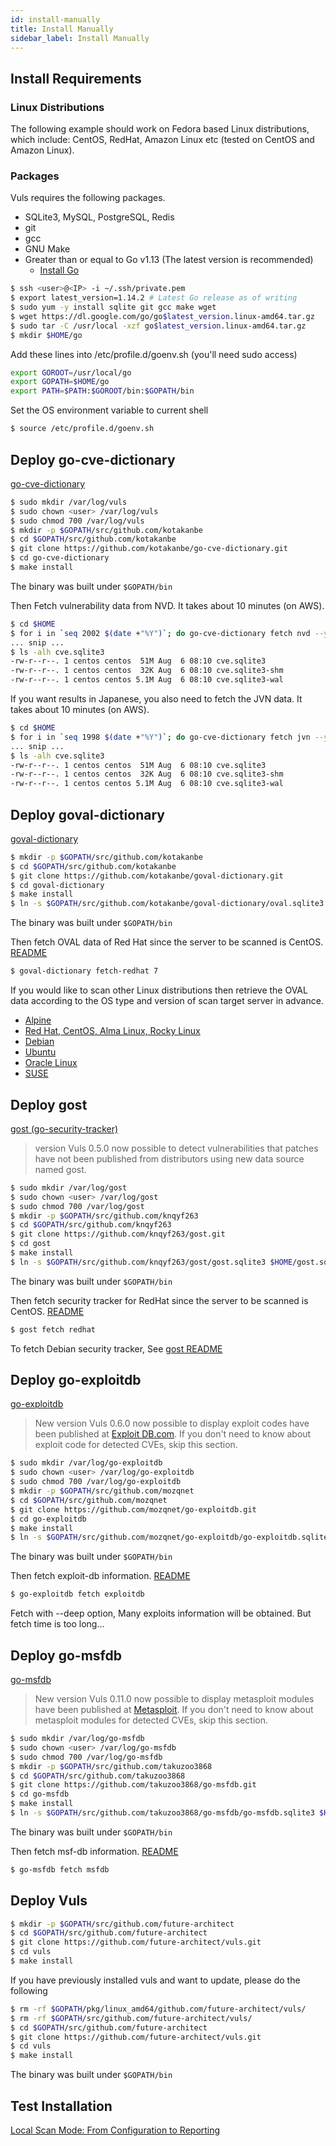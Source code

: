 ```yaml
---
id: install-manually
title: Install Manually
sidebar_label: Install Manually
---
```


## Install Requirements

### Linux Distributions

The following example should work on Fedora based Linux distributions,
which include: CentOS, RedHat, Amazon Linux etc (tested on CentOS and
Amazon Linux).

### Packages

Vuls requires the following packages.

- SQLite3, MySQL, PostgreSQL, Redis
- git
- gcc
- GNU Make
- Greater than or equal to Go v1.13 (The latest version is recommended)
  - [Install Go](https://golang.org/doc/install)

```bash
$ ssh <user>@<IP> -i ~/.ssh/private.pem
$ export latest_version=1.14.2 # Latest Go release as of writing
$ sudo yum -y install sqlite git gcc make wget
$ wget https://dl.google.com/go/go$latest_version.linux-amd64.tar.gz
$ sudo tar -C /usr/local -xzf go$latest_version.linux-amd64.tar.gz
$ mkdir $HOME/go
```

Add these lines into /etc/profile.d/goenv.sh
(you'll need sudo access)

```bash
export GOROOT=/usr/local/go
export GOPATH=$HOME/go
export PATH=$PATH:$GOROOT/bin:$GOPATH/bin
```

Set the OS environment variable to current shell

```bash
$ source /etc/profile.d/goenv.sh
```

## Deploy go-cve-dictionary

[go-cve-dictionary](https://github.com/kotakanbe/go-cve-dictionary)

```bash
$ sudo mkdir /var/log/vuls
$ sudo chown <user> /var/log/vuls
$ sudo chmod 700 /var/log/vuls
$ mkdir -p $GOPATH/src/github.com/kotakanbe
$ cd $GOPATH/src/github.com/kotakanbe
$ git clone https://github.com/kotakanbe/go-cve-dictionary.git
$ cd go-cve-dictionary
$ make install
```

The binary was built under `$GOPATH/bin`

Then Fetch vulnerability data from NVD.
It takes about 10 minutes (on AWS).

```bash
$ cd $HOME
$ for i in `seq 2002 $(date +"%Y")`; do go-cve-dictionary fetch nvd --years $i; done
... snip ...
$ ls -alh cve.sqlite3
-rw-r--r--. 1 centos centos  51M Aug  6 08:10 cve.sqlite3
-rw-r--r--. 1 centos centos  32K Aug  6 08:10 cve.sqlite3-shm
-rw-r--r--. 1 centos centos 5.1M Aug  6 08:10 cve.sqlite3-wal
```

If you want results in Japanese, you also need to fetch the JVN data.
It takes about 10 minutes (on AWS).

```bash
$ cd $HOME
$ for i in `seq 1998 $(date +"%Y")`; do go-cve-dictionary fetch jvn --years $i; done
... snip ...
$ ls -alh cve.sqlite3
-rw-r--r--. 1 centos centos  51M Aug  6 08:10 cve.sqlite3
-rw-r--r--. 1 centos centos  32K Aug  6 08:10 cve.sqlite3-shm
-rw-r--r--. 1 centos centos 5.1M Aug  6 08:10 cve.sqlite3-wal
```

## Deploy goval-dictionary

[goval-dictionary](https://github.com/kotakanbe/goval-dictionary)

```bash
$ mkdir -p $GOPATH/src/github.com/kotakanbe
$ cd $GOPATH/src/github.com/kotakanbe
$ git clone https://github.com/kotakanbe/goval-dictionary.git
$ cd goval-dictionary
$ make install
$ ln -s $GOPATH/src/github.com/kotakanbe/goval-dictionary/oval.sqlite3 $HOME/oval.sqlite3
```

The binary was built under `$GOPATH/bin`

 Then fetch OVAL data of Red Hat since the server to be scanned is CentOS. [README](https://github.com/kotakanbe/goval-dictionary#usage-fetch-oval-data-from-redhat)

```bash
$ goval-dictionary fetch-redhat 7
```

If you would like to scan other Linux distributions then retrieve the OVAL data according to the OS type and version of scan target server in advance.

- [Alpine](https://github.com/kotakanbe/goval-dictionary#usage-fetch-alpine-secdb-as-oval-data-type)
- [Red Hat, CentOS, Alma Linux, Rocky Linux](https://github.com/kotakanbe/goval-dictionary#usage-fetch-oval-data-from-redhat)
- [Debian](https://github.com/kotakanbe/goval-dictionary#usage-fetch-oval-data-from-debian)
- [Ubuntu](https://github.com/kotakanbe/goval-dictionary#usage-fetch-oval-data-from-ubuntu)
- [Oracle Linux](https://github.com/kotakanbe/goval-dictionary#usage-fetch-oval-data-from-oracle)
- [SUSE](https://github.com/kotakanbe/goval-dictionary#usage-fetch-oval-data-from-suse)

## Deploy gost

[gost (go-security-tracker)](https://github.com/knqyf263/gost)
> version Vuls 0.5.0 now possible to detect vulnerabilities that patches have not been published from distributors using new data source named gost.

```bash
$ sudo mkdir /var/log/gost
$ sudo chown <user> /var/log/gost
$ sudo chmod 700 /var/log/gost
$ mkdir -p $GOPATH/src/github.com/knqyf263
$ cd $GOPATH/src/github.com/knqyf263
$ git clone https://github.com/knqyf263/gost.git
$ cd gost
$ make install
$ ln -s $GOPATH/src/github.com/knqyf263/gost/gost.sqlite3 $HOME/gost.sqlite3
```

The binary was built under `$GOPATH/bin`

 Then fetch security tracker for RedHat since the server to be scanned is CentOS. [README](https://github.com/knqyf263/gost#fetch-redhat)

```bash
$ gost fetch redhat
```

To fetch Debian security tracker, See [gost README](https://github.com/knqyf263/gost#fetch-debian)

## Deploy go-exploitdb

[go-exploitdb](https://github.com/mozqnet/go-exploitdb)
> New version Vuls 0.6.0 now possible to display exploit codes have been published at [Exploit DB.com](https://www.exploit-db.com/). If you don't need to know about exploit code for detected CVEs, skip this section.

```bash
$ sudo mkdir /var/log/go-exploitdb
$ sudo chown <user> /var/log/go-exploitdb
$ sudo chmod 700 /var/log/go-exploitdb
$ mkdir -p $GOPATH/src/github.com/mozqnet
$ cd $GOPATH/src/github.com/mozqnet
$ git clone https://github.com/mozqnet/go-exploitdb.git
$ cd go-exploitdb
$ make install
$ ln -s $GOPATH/src/github.com/mozqnet/go-exploitdb/go-exploitdb.sqlite3 $HOME/go-exploitdb.sqlite3
```

The binary was built under `$GOPATH/bin`

Then fetch exploit-db information. [README](https://github.com/mozqnet/go-exploitdb#usage-fetch-and-insert-exploit)

```bash
$ go-exploitdb fetch exploitdb
```

Fetch with --deep option, Many exploits information will be obtained. But fetch time is too long...

## Deploy go-msfdb

[go-msfdb](https://github.com/takuzoo3868/go-msfdb)
> New version Vuls 0.11.0 now possible to display metasploit modules have been published at [Metasploit](https://github.com/rapid7/metasploit-framework). If you don't need to know about metasploit modules for detected CVEs, skip this section.

```bash
$ sudo mkdir /var/log/go-msfdb
$ sudo chown <user> /var/log/go-msfdb
$ sudo chmod 700 /var/log/go-msfdb
$ mkdir -p $GOPATH/src/github.com/takuzoo3868
$ cd $GOPATH/src/github.com/takuzoo3868
$ git clone https://github.com/takuzoo3868/go-msfdb.git
$ cd go-msfdb
$ make install
$ ln -s $GOPATH/src/github.com/takuzoo3868/go-msfdb/go-msfdb.sqlite3 $HOME/go-msfdb.sqlite3
```

The binary was built under `$GOPATH/bin`

Then fetch msf-db information. [README](https://github.com/takuzoo3868/go-msfdb#usage-fetch-and-insert-modules-info)

```bash
$ go-msfdb fetch msfdb
```

## Deploy Vuls

```bash
$ mkdir -p $GOPATH/src/github.com/future-architect
$ cd $GOPATH/src/github.com/future-architect
$ git clone https://github.com/future-architect/vuls.git
$ cd vuls
$ make install
```

If you have previously installed vuls and want to update, please do the following

```bash
$ rm -rf $GOPATH/pkg/linux_amd64/github.com/future-architect/vuls/
$ rm -rf $GOPATH/src/github.com/future-architect/vuls/
$ cd $GOPATH/src/github.com/future-architect
$ git clone https://github.com/future-architect/vuls.git
$ cd vuls
$ make install
```

The binary was built under `$GOPATH/bin`

## Test Installation

[Local Scan Mode: From Configuration to Reporting](https://github.com/vulsdoc/vuls/blob/master/docs/tutorial-local-scan.md#step3-configuration)
